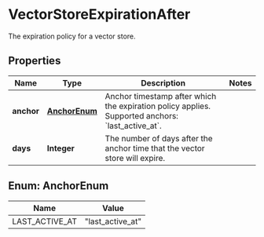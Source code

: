 

# VectorStoreExpirationAfter

The expiration policy for a vector store.

## Properties

| Name | Type | Description | Notes |
|------------ | ------------- | ------------- | -------------|
|**anchor** | [**AnchorEnum**](#AnchorEnum) | Anchor timestamp after which the expiration policy applies. Supported anchors: &#x60;last_active_at&#x60;. |  |
|**days** | **Integer** | The number of days after the anchor time that the vector store will expire. |  |



## Enum: AnchorEnum

| Name | Value |
|---- | -----|
| LAST_ACTIVE_AT | &quot;last_active_at&quot; |



